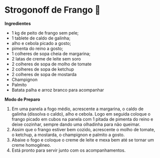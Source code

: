 # Strogonoff de Frango 🐔

**Ingredientes**

* 1 kg de peito de frango sem pele;
* 1 tablete de caldo de galinha;
* alho e cebola picado a gosto;
* pimenta do reino a gosto;
* 1 colheres de sopa cheia de margarina;
* 2 latas de creme de leite sem soro
* 2 colheres de sopa de molho de tomate
* 2 colheres de sopa de ketchup
* 2 colheres de sopa de mostarda
* Champignon
* Palmito
* Batata palha e arroz branco para acompanhar

**Modo de Preparo**

1. Em uma panela a fogo médio, acrescente a margarina, o caldo de galinha (dissolva o caldo), alho e cebola. Logo em seguida coloque o frango picado em cubos na panela com 1 pitada de pimenta do reino e deixe cozinhar, sempre dando uma olhadinha para não queimar.
2. Assim que o frango estiver bem cozido, acrescente o molho de tomate, o ketchup, a mostarda, o champignon e palmito a gosto.
3. Abaixe o fogo e coloque o creme de leite e mexa bem até se tornar um creme homogêneo.
4. Está pronto para servir junto com os acompanhamentos.
